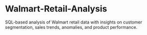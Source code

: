 # Walmart-Retail-Analysis
SQL-based analysis of Walmart retail data with insights on customer segmentation, sales trends, anomalies, and product performance.
